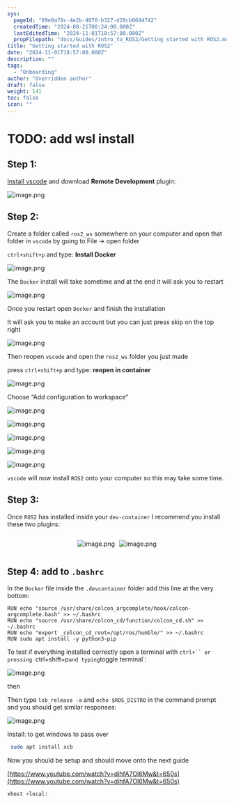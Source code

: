 ```yaml
---
sys:
  pageId: "89e0a78c-4e2b-4070-b327-d28cb0694742"
  createdTime: "2024-08-21T00:24:00.000Z"
  lastEditedTime: "2024-11-01T18:57:00.000Z"
  propFilepath: "docs/Guides/intro_to_ROS2/Getting started with ROS2.md"
title: "Getting started with ROS2"
date: "2024-11-01T18:57:00.000Z"
description: ""
tags:
  - "Onboarding"
author: "Overridden author"
draft: false
weight: 141
toc: false
icon: ""
---
```


# TODO: add wsl install

## Step 1:

[Install vscode](https://code.visualstudio.com/download) and download **Remote Development** plugin:

![image.png](https://prod-files-secure.s3.us-west-2.amazonaws.com/d518164a-d88e-44d1-a4ee-3adb3bd8bce0/efb52993-1881-4a40-b95e-6f020334f022/image.png?X-Amz-Algorithm=AWS4-HMAC-SHA256&X-Amz-Content-Sha256=UNSIGNED-PAYLOAD&X-Amz-Credential=ASIAZI2LB466XNGCQFP2%2F20250316%2Fus-west-2%2Fs3%2Faws4_request&X-Amz-Date=20250316T160802Z&X-Amz-Expires=3600&X-Amz-Security-Token=IQoJb3JpZ2luX2VjENj%2F%2F%2F%2F%2F%2F%2F%2F%2F%2FwEaCXVzLXdlc3QtMiJGMEQCIHgLvRdFzbXjvCbg%2FhtPh0Kn5lTfpacQmEHoEkDpssSUAiBh%2BIAOteqrBmKenVPDG3IVK8BN7xB%2FEyb3SjQiTfNNCCr%2FAwgxEAAaDDYzNzQyMzE4MzgwNSIMTK%2BlpJi961iVi%2FqcKtwDaNdcM9A5G1W3dRZ22y1wnANwquW5tg7mpre5NhjvqebG483NkCz1uPdZSvvQrrOCLmRvOjFN1NEQy13VVr5zA3VPYB6rwPwhO3YKwCpM%2F2n0lxU6vxU%2B1Xec9HaKyA%2BTKE%2ByFhFhW8DCeL7TC%2FiyDd467Iz7iFF5RtL2tyUUTv0fx5OHC0FJFt%2FpIp27aT0kQTQYfxt2VwIk%2B0Ygh%2FzZ69LIKgmp7wb5TCgvs5Ys4M3uQ0SjYIF0zLmahwhayejab4ZkvHvK44%2Bwz0qtXtxocCTXJ7lTY%2FOibOZ2c1QRgaF9f8GfsPDL5GJXy4anw2wAATzPFnKKaiVPdUnPmWy%2FM%2FLORPcWZbIK39bx%2BDMsNMY%2FYpCeZntDHShB4q8jOXnTu1oYV%2F3nfHl54Aw0y0xSGFli3RLvIt%2FGI9VElOT%2FrGtaiU%2FUousiK0WoKJWyWH3QPuanSS%2Bn5m%2BORCR6nsCgP%2BUtWY%2B%2BhuJYfg7BZgRI%2BFVZKyiCr8q83pe2PfbTCkKX7HiECXflI1E0yoXXOWK2dV5Z8h%2FaZZF65EPQxdMbGGbhC5xSNT0COWwGyiAf9CRD3xlCxKovdgQuiwnB%2BdzLs7Jgqo9gBGIOhgHZYdtjZ%2Ba3BIKM5fjkRPA3Ipgw2t7bvgY6pgEREyNmuWCUYWfpy1bxf5Cf10%2BEdu9%2Fhd6QXKtu6pnqf15tKUrir1zR7Yl9pHKVNcwhIN0ulo9bRuAFIaSoWP%2FiM8ZmPoOiu3V292ZpmyonpRln805JPjt1gRSZh3TOQ9q5RZcEHv9YxUaXS24Mlzdjs6jhGvueJIqDaprWJb190y7FeMbj8MkIQCAIfxuwB%2FGF4c1oWQkPF8Q42n2mpEyLtKD%2BLXIn&X-Amz-Signature=978f5f3a9ca6dbeef0042a0aba15cb5c47aaea8080a84a756ea81fa208977d74&X-Amz-SignedHeaders=host&x-id=GetObject)

## Step 2:

Create a folder called `ros2_ws` somewhere on your computer and open that folder in `vscode` by going to File → open folder 

`ctrl+shift+p` and type: **Install Docker**

![image.png](https://prod-files-secure.s3.us-west-2.amazonaws.com/d518164a-d88e-44d1-a4ee-3adb3bd8bce0/2269dc0e-1cd5-47ff-bceb-c04ad9b2eab0/image.png?X-Amz-Algorithm=AWS4-HMAC-SHA256&X-Amz-Content-Sha256=UNSIGNED-PAYLOAD&X-Amz-Credential=ASIAZI2LB466XNGCQFP2%2F20250316%2Fus-west-2%2Fs3%2Faws4_request&X-Amz-Date=20250316T160802Z&X-Amz-Expires=3600&X-Amz-Security-Token=IQoJb3JpZ2luX2VjENj%2F%2F%2F%2F%2F%2F%2F%2F%2F%2FwEaCXVzLXdlc3QtMiJGMEQCIHgLvRdFzbXjvCbg%2FhtPh0Kn5lTfpacQmEHoEkDpssSUAiBh%2BIAOteqrBmKenVPDG3IVK8BN7xB%2FEyb3SjQiTfNNCCr%2FAwgxEAAaDDYzNzQyMzE4MzgwNSIMTK%2BlpJi961iVi%2FqcKtwDaNdcM9A5G1W3dRZ22y1wnANwquW5tg7mpre5NhjvqebG483NkCz1uPdZSvvQrrOCLmRvOjFN1NEQy13VVr5zA3VPYB6rwPwhO3YKwCpM%2F2n0lxU6vxU%2B1Xec9HaKyA%2BTKE%2ByFhFhW8DCeL7TC%2FiyDd467Iz7iFF5RtL2tyUUTv0fx5OHC0FJFt%2FpIp27aT0kQTQYfxt2VwIk%2B0Ygh%2FzZ69LIKgmp7wb5TCgvs5Ys4M3uQ0SjYIF0zLmahwhayejab4ZkvHvK44%2Bwz0qtXtxocCTXJ7lTY%2FOibOZ2c1QRgaF9f8GfsPDL5GJXy4anw2wAATzPFnKKaiVPdUnPmWy%2FM%2FLORPcWZbIK39bx%2BDMsNMY%2FYpCeZntDHShB4q8jOXnTu1oYV%2F3nfHl54Aw0y0xSGFli3RLvIt%2FGI9VElOT%2FrGtaiU%2FUousiK0WoKJWyWH3QPuanSS%2Bn5m%2BORCR6nsCgP%2BUtWY%2B%2BhuJYfg7BZgRI%2BFVZKyiCr8q83pe2PfbTCkKX7HiECXflI1E0yoXXOWK2dV5Z8h%2FaZZF65EPQxdMbGGbhC5xSNT0COWwGyiAf9CRD3xlCxKovdgQuiwnB%2BdzLs7Jgqo9gBGIOhgHZYdtjZ%2Ba3BIKM5fjkRPA3Ipgw2t7bvgY6pgEREyNmuWCUYWfpy1bxf5Cf10%2BEdu9%2Fhd6QXKtu6pnqf15tKUrir1zR7Yl9pHKVNcwhIN0ulo9bRuAFIaSoWP%2FiM8ZmPoOiu3V292ZpmyonpRln805JPjt1gRSZh3TOQ9q5RZcEHv9YxUaXS24Mlzdjs6jhGvueJIqDaprWJb190y7FeMbj8MkIQCAIfxuwB%2FGF4c1oWQkPF8Q42n2mpEyLtKD%2BLXIn&X-Amz-Signature=8378ae02af356f2f074ad25a6d12ec453c6f41279468f3e01f1c8ba27e62665b&X-Amz-SignedHeaders=host&x-id=GetObject)

The `Docker` install will take sometime and at the end it will ask you to restart

![image.png](https://prod-files-secure.s3.us-west-2.amazonaws.com/d518164a-d88e-44d1-a4ee-3adb3bd8bce0/ed233f78-be33-4b1f-b89c-9c346c0e961e/image.png?X-Amz-Algorithm=AWS4-HMAC-SHA256&X-Amz-Content-Sha256=UNSIGNED-PAYLOAD&X-Amz-Credential=ASIAZI2LB466XNGCQFP2%2F20250316%2Fus-west-2%2Fs3%2Faws4_request&X-Amz-Date=20250316T160802Z&X-Amz-Expires=3600&X-Amz-Security-Token=IQoJb3JpZ2luX2VjENj%2F%2F%2F%2F%2F%2F%2F%2F%2F%2FwEaCXVzLXdlc3QtMiJGMEQCIHgLvRdFzbXjvCbg%2FhtPh0Kn5lTfpacQmEHoEkDpssSUAiBh%2BIAOteqrBmKenVPDG3IVK8BN7xB%2FEyb3SjQiTfNNCCr%2FAwgxEAAaDDYzNzQyMzE4MzgwNSIMTK%2BlpJi961iVi%2FqcKtwDaNdcM9A5G1W3dRZ22y1wnANwquW5tg7mpre5NhjvqebG483NkCz1uPdZSvvQrrOCLmRvOjFN1NEQy13VVr5zA3VPYB6rwPwhO3YKwCpM%2F2n0lxU6vxU%2B1Xec9HaKyA%2BTKE%2ByFhFhW8DCeL7TC%2FiyDd467Iz7iFF5RtL2tyUUTv0fx5OHC0FJFt%2FpIp27aT0kQTQYfxt2VwIk%2B0Ygh%2FzZ69LIKgmp7wb5TCgvs5Ys4M3uQ0SjYIF0zLmahwhayejab4ZkvHvK44%2Bwz0qtXtxocCTXJ7lTY%2FOibOZ2c1QRgaF9f8GfsPDL5GJXy4anw2wAATzPFnKKaiVPdUnPmWy%2FM%2FLORPcWZbIK39bx%2BDMsNMY%2FYpCeZntDHShB4q8jOXnTu1oYV%2F3nfHl54Aw0y0xSGFli3RLvIt%2FGI9VElOT%2FrGtaiU%2FUousiK0WoKJWyWH3QPuanSS%2Bn5m%2BORCR6nsCgP%2BUtWY%2B%2BhuJYfg7BZgRI%2BFVZKyiCr8q83pe2PfbTCkKX7HiECXflI1E0yoXXOWK2dV5Z8h%2FaZZF65EPQxdMbGGbhC5xSNT0COWwGyiAf9CRD3xlCxKovdgQuiwnB%2BdzLs7Jgqo9gBGIOhgHZYdtjZ%2Ba3BIKM5fjkRPA3Ipgw2t7bvgY6pgEREyNmuWCUYWfpy1bxf5Cf10%2BEdu9%2Fhd6QXKtu6pnqf15tKUrir1zR7Yl9pHKVNcwhIN0ulo9bRuAFIaSoWP%2FiM8ZmPoOiu3V292ZpmyonpRln805JPjt1gRSZh3TOQ9q5RZcEHv9YxUaXS24Mlzdjs6jhGvueJIqDaprWJb190y7FeMbj8MkIQCAIfxuwB%2FGF4c1oWQkPF8Q42n2mpEyLtKD%2BLXIn&X-Amz-Signature=5f0b49b9a7aee3876452b1aa28ee6a2001e2571e6298dc8cc55fc6acb3672c0d&X-Amz-SignedHeaders=host&x-id=GetObject)

Once you restart open `Docker` and finish the installation

It will ask you to make an account but you can just press skip on the top right

![image.png](https://prod-files-secure.s3.us-west-2.amazonaws.com/d518164a-d88e-44d1-a4ee-3adb3bd8bce0/21010ad9-1659-4fd9-9f59-9932a09b2a3d/image.png?X-Amz-Algorithm=AWS4-HMAC-SHA256&X-Amz-Content-Sha256=UNSIGNED-PAYLOAD&X-Amz-Credential=ASIAZI2LB466XNGCQFP2%2F20250316%2Fus-west-2%2Fs3%2Faws4_request&X-Amz-Date=20250316T160802Z&X-Amz-Expires=3600&X-Amz-Security-Token=IQoJb3JpZ2luX2VjENj%2F%2F%2F%2F%2F%2F%2F%2F%2F%2FwEaCXVzLXdlc3QtMiJGMEQCIHgLvRdFzbXjvCbg%2FhtPh0Kn5lTfpacQmEHoEkDpssSUAiBh%2BIAOteqrBmKenVPDG3IVK8BN7xB%2FEyb3SjQiTfNNCCr%2FAwgxEAAaDDYzNzQyMzE4MzgwNSIMTK%2BlpJi961iVi%2FqcKtwDaNdcM9A5G1W3dRZ22y1wnANwquW5tg7mpre5NhjvqebG483NkCz1uPdZSvvQrrOCLmRvOjFN1NEQy13VVr5zA3VPYB6rwPwhO3YKwCpM%2F2n0lxU6vxU%2B1Xec9HaKyA%2BTKE%2ByFhFhW8DCeL7TC%2FiyDd467Iz7iFF5RtL2tyUUTv0fx5OHC0FJFt%2FpIp27aT0kQTQYfxt2VwIk%2B0Ygh%2FzZ69LIKgmp7wb5TCgvs5Ys4M3uQ0SjYIF0zLmahwhayejab4ZkvHvK44%2Bwz0qtXtxocCTXJ7lTY%2FOibOZ2c1QRgaF9f8GfsPDL5GJXy4anw2wAATzPFnKKaiVPdUnPmWy%2FM%2FLORPcWZbIK39bx%2BDMsNMY%2FYpCeZntDHShB4q8jOXnTu1oYV%2F3nfHl54Aw0y0xSGFli3RLvIt%2FGI9VElOT%2FrGtaiU%2FUousiK0WoKJWyWH3QPuanSS%2Bn5m%2BORCR6nsCgP%2BUtWY%2B%2BhuJYfg7BZgRI%2BFVZKyiCr8q83pe2PfbTCkKX7HiECXflI1E0yoXXOWK2dV5Z8h%2FaZZF65EPQxdMbGGbhC5xSNT0COWwGyiAf9CRD3xlCxKovdgQuiwnB%2BdzLs7Jgqo9gBGIOhgHZYdtjZ%2Ba3BIKM5fjkRPA3Ipgw2t7bvgY6pgEREyNmuWCUYWfpy1bxf5Cf10%2BEdu9%2Fhd6QXKtu6pnqf15tKUrir1zR7Yl9pHKVNcwhIN0ulo9bRuAFIaSoWP%2FiM8ZmPoOiu3V292ZpmyonpRln805JPjt1gRSZh3TOQ9q5RZcEHv9YxUaXS24Mlzdjs6jhGvueJIqDaprWJb190y7FeMbj8MkIQCAIfxuwB%2FGF4c1oWQkPF8Q42n2mpEyLtKD%2BLXIn&X-Amz-Signature=c544c1f0e08b1e7271cfd4acb40a7d8e6b8f2e229c1271cc8c12f168936d8c5c&X-Amz-SignedHeaders=host&x-id=GetObject)

Then reopen `vscode` and open the `ros2_ws` folder you just made

press `ctrl+shift+p` and type: **reopen in container**

![image.png](https://prod-files-secure.s3.us-west-2.amazonaws.com/d518164a-d88e-44d1-a4ee-3adb3bd8bce0/4e93b8c2-41ad-488c-8095-c74205196118/image.png?X-Amz-Algorithm=AWS4-HMAC-SHA256&X-Amz-Content-Sha256=UNSIGNED-PAYLOAD&X-Amz-Credential=ASIAZI2LB466XNGCQFP2%2F20250316%2Fus-west-2%2Fs3%2Faws4_request&X-Amz-Date=20250316T160802Z&X-Amz-Expires=3600&X-Amz-Security-Token=IQoJb3JpZ2luX2VjENj%2F%2F%2F%2F%2F%2F%2F%2F%2F%2FwEaCXVzLXdlc3QtMiJGMEQCIHgLvRdFzbXjvCbg%2FhtPh0Kn5lTfpacQmEHoEkDpssSUAiBh%2BIAOteqrBmKenVPDG3IVK8BN7xB%2FEyb3SjQiTfNNCCr%2FAwgxEAAaDDYzNzQyMzE4MzgwNSIMTK%2BlpJi961iVi%2FqcKtwDaNdcM9A5G1W3dRZ22y1wnANwquW5tg7mpre5NhjvqebG483NkCz1uPdZSvvQrrOCLmRvOjFN1NEQy13VVr5zA3VPYB6rwPwhO3YKwCpM%2F2n0lxU6vxU%2B1Xec9HaKyA%2BTKE%2ByFhFhW8DCeL7TC%2FiyDd467Iz7iFF5RtL2tyUUTv0fx5OHC0FJFt%2FpIp27aT0kQTQYfxt2VwIk%2B0Ygh%2FzZ69LIKgmp7wb5TCgvs5Ys4M3uQ0SjYIF0zLmahwhayejab4ZkvHvK44%2Bwz0qtXtxocCTXJ7lTY%2FOibOZ2c1QRgaF9f8GfsPDL5GJXy4anw2wAATzPFnKKaiVPdUnPmWy%2FM%2FLORPcWZbIK39bx%2BDMsNMY%2FYpCeZntDHShB4q8jOXnTu1oYV%2F3nfHl54Aw0y0xSGFli3RLvIt%2FGI9VElOT%2FrGtaiU%2FUousiK0WoKJWyWH3QPuanSS%2Bn5m%2BORCR6nsCgP%2BUtWY%2B%2BhuJYfg7BZgRI%2BFVZKyiCr8q83pe2PfbTCkKX7HiECXflI1E0yoXXOWK2dV5Z8h%2FaZZF65EPQxdMbGGbhC5xSNT0COWwGyiAf9CRD3xlCxKovdgQuiwnB%2BdzLs7Jgqo9gBGIOhgHZYdtjZ%2Ba3BIKM5fjkRPA3Ipgw2t7bvgY6pgEREyNmuWCUYWfpy1bxf5Cf10%2BEdu9%2Fhd6QXKtu6pnqf15tKUrir1zR7Yl9pHKVNcwhIN0ulo9bRuAFIaSoWP%2FiM8ZmPoOiu3V292ZpmyonpRln805JPjt1gRSZh3TOQ9q5RZcEHv9YxUaXS24Mlzdjs6jhGvueJIqDaprWJb190y7FeMbj8MkIQCAIfxuwB%2FGF4c1oWQkPF8Q42n2mpEyLtKD%2BLXIn&X-Amz-Signature=7204aef53a3640cb9bcf5ff04f421bcedfceb381ccc94ed88af0775f8e268c30&X-Amz-SignedHeaders=host&x-id=GetObject)

Choose “Add configuration to workspace”

![image.png](https://prod-files-secure.s3.us-west-2.amazonaws.com/d518164a-d88e-44d1-a4ee-3adb3bd8bce0/9560b282-5060-4989-ba37-97e7b2c22476/image.png?X-Amz-Algorithm=AWS4-HMAC-SHA256&X-Amz-Content-Sha256=UNSIGNED-PAYLOAD&X-Amz-Credential=ASIAZI2LB466XNGCQFP2%2F20250316%2Fus-west-2%2Fs3%2Faws4_request&X-Amz-Date=20250316T160802Z&X-Amz-Expires=3600&X-Amz-Security-Token=IQoJb3JpZ2luX2VjENj%2F%2F%2F%2F%2F%2F%2F%2F%2F%2FwEaCXVzLXdlc3QtMiJGMEQCIHgLvRdFzbXjvCbg%2FhtPh0Kn5lTfpacQmEHoEkDpssSUAiBh%2BIAOteqrBmKenVPDG3IVK8BN7xB%2FEyb3SjQiTfNNCCr%2FAwgxEAAaDDYzNzQyMzE4MzgwNSIMTK%2BlpJi961iVi%2FqcKtwDaNdcM9A5G1W3dRZ22y1wnANwquW5tg7mpre5NhjvqebG483NkCz1uPdZSvvQrrOCLmRvOjFN1NEQy13VVr5zA3VPYB6rwPwhO3YKwCpM%2F2n0lxU6vxU%2B1Xec9HaKyA%2BTKE%2ByFhFhW8DCeL7TC%2FiyDd467Iz7iFF5RtL2tyUUTv0fx5OHC0FJFt%2FpIp27aT0kQTQYfxt2VwIk%2B0Ygh%2FzZ69LIKgmp7wb5TCgvs5Ys4M3uQ0SjYIF0zLmahwhayejab4ZkvHvK44%2Bwz0qtXtxocCTXJ7lTY%2FOibOZ2c1QRgaF9f8GfsPDL5GJXy4anw2wAATzPFnKKaiVPdUnPmWy%2FM%2FLORPcWZbIK39bx%2BDMsNMY%2FYpCeZntDHShB4q8jOXnTu1oYV%2F3nfHl54Aw0y0xSGFli3RLvIt%2FGI9VElOT%2FrGtaiU%2FUousiK0WoKJWyWH3QPuanSS%2Bn5m%2BORCR6nsCgP%2BUtWY%2B%2BhuJYfg7BZgRI%2BFVZKyiCr8q83pe2PfbTCkKX7HiECXflI1E0yoXXOWK2dV5Z8h%2FaZZF65EPQxdMbGGbhC5xSNT0COWwGyiAf9CRD3xlCxKovdgQuiwnB%2BdzLs7Jgqo9gBGIOhgHZYdtjZ%2Ba3BIKM5fjkRPA3Ipgw2t7bvgY6pgEREyNmuWCUYWfpy1bxf5Cf10%2BEdu9%2Fhd6QXKtu6pnqf15tKUrir1zR7Yl9pHKVNcwhIN0ulo9bRuAFIaSoWP%2FiM8ZmPoOiu3V292ZpmyonpRln805JPjt1gRSZh3TOQ9q5RZcEHv9YxUaXS24Mlzdjs6jhGvueJIqDaprWJb190y7FeMbj8MkIQCAIfxuwB%2FGF4c1oWQkPF8Q42n2mpEyLtKD%2BLXIn&X-Amz-Signature=8f08da640cab09ec1df392021ec911703069b351a2462b169223cb23ab4059ad&X-Amz-SignedHeaders=host&x-id=GetObject)

![image.png](https://prod-files-secure.s3.us-west-2.amazonaws.com/d518164a-d88e-44d1-a4ee-3adb3bd8bce0/2ee63f81-886b-48e8-a553-dc6e5eac99e4/image.png?X-Amz-Algorithm=AWS4-HMAC-SHA256&X-Amz-Content-Sha256=UNSIGNED-PAYLOAD&X-Amz-Credential=ASIAZI2LB466XNGCQFP2%2F20250316%2Fus-west-2%2Fs3%2Faws4_request&X-Amz-Date=20250316T160802Z&X-Amz-Expires=3600&X-Amz-Security-Token=IQoJb3JpZ2luX2VjENj%2F%2F%2F%2F%2F%2F%2F%2F%2F%2FwEaCXVzLXdlc3QtMiJGMEQCIHgLvRdFzbXjvCbg%2FhtPh0Kn5lTfpacQmEHoEkDpssSUAiBh%2BIAOteqrBmKenVPDG3IVK8BN7xB%2FEyb3SjQiTfNNCCr%2FAwgxEAAaDDYzNzQyMzE4MzgwNSIMTK%2BlpJi961iVi%2FqcKtwDaNdcM9A5G1W3dRZ22y1wnANwquW5tg7mpre5NhjvqebG483NkCz1uPdZSvvQrrOCLmRvOjFN1NEQy13VVr5zA3VPYB6rwPwhO3YKwCpM%2F2n0lxU6vxU%2B1Xec9HaKyA%2BTKE%2ByFhFhW8DCeL7TC%2FiyDd467Iz7iFF5RtL2tyUUTv0fx5OHC0FJFt%2FpIp27aT0kQTQYfxt2VwIk%2B0Ygh%2FzZ69LIKgmp7wb5TCgvs5Ys4M3uQ0SjYIF0zLmahwhayejab4ZkvHvK44%2Bwz0qtXtxocCTXJ7lTY%2FOibOZ2c1QRgaF9f8GfsPDL5GJXy4anw2wAATzPFnKKaiVPdUnPmWy%2FM%2FLORPcWZbIK39bx%2BDMsNMY%2FYpCeZntDHShB4q8jOXnTu1oYV%2F3nfHl54Aw0y0xSGFli3RLvIt%2FGI9VElOT%2FrGtaiU%2FUousiK0WoKJWyWH3QPuanSS%2Bn5m%2BORCR6nsCgP%2BUtWY%2B%2BhuJYfg7BZgRI%2BFVZKyiCr8q83pe2PfbTCkKX7HiECXflI1E0yoXXOWK2dV5Z8h%2FaZZF65EPQxdMbGGbhC5xSNT0COWwGyiAf9CRD3xlCxKovdgQuiwnB%2BdzLs7Jgqo9gBGIOhgHZYdtjZ%2Ba3BIKM5fjkRPA3Ipgw2t7bvgY6pgEREyNmuWCUYWfpy1bxf5Cf10%2BEdu9%2Fhd6QXKtu6pnqf15tKUrir1zR7Yl9pHKVNcwhIN0ulo9bRuAFIaSoWP%2FiM8ZmPoOiu3V292ZpmyonpRln805JPjt1gRSZh3TOQ9q5RZcEHv9YxUaXS24Mlzdjs6jhGvueJIqDaprWJb190y7FeMbj8MkIQCAIfxuwB%2FGF4c1oWQkPF8Q42n2mpEyLtKD%2BLXIn&X-Amz-Signature=810e1f0ad74a6ed37c6b478b50e4eb28b436c725c9c2fac292212db9dd14c1a7&X-Amz-SignedHeaders=host&x-id=GetObject)

![image.png](https://prod-files-secure.s3.us-west-2.amazonaws.com/d518164a-d88e-44d1-a4ee-3adb3bd8bce0/ae1580b2-b048-407e-aed9-b584224a7a04/image.png?X-Amz-Algorithm=AWS4-HMAC-SHA256&X-Amz-Content-Sha256=UNSIGNED-PAYLOAD&X-Amz-Credential=ASIAZI2LB466XNGCQFP2%2F20250316%2Fus-west-2%2Fs3%2Faws4_request&X-Amz-Date=20250316T160802Z&X-Amz-Expires=3600&X-Amz-Security-Token=IQoJb3JpZ2luX2VjENj%2F%2F%2F%2F%2F%2F%2F%2F%2F%2FwEaCXVzLXdlc3QtMiJGMEQCIHgLvRdFzbXjvCbg%2FhtPh0Kn5lTfpacQmEHoEkDpssSUAiBh%2BIAOteqrBmKenVPDG3IVK8BN7xB%2FEyb3SjQiTfNNCCr%2FAwgxEAAaDDYzNzQyMzE4MzgwNSIMTK%2BlpJi961iVi%2FqcKtwDaNdcM9A5G1W3dRZ22y1wnANwquW5tg7mpre5NhjvqebG483NkCz1uPdZSvvQrrOCLmRvOjFN1NEQy13VVr5zA3VPYB6rwPwhO3YKwCpM%2F2n0lxU6vxU%2B1Xec9HaKyA%2BTKE%2ByFhFhW8DCeL7TC%2FiyDd467Iz7iFF5RtL2tyUUTv0fx5OHC0FJFt%2FpIp27aT0kQTQYfxt2VwIk%2B0Ygh%2FzZ69LIKgmp7wb5TCgvs5Ys4M3uQ0SjYIF0zLmahwhayejab4ZkvHvK44%2Bwz0qtXtxocCTXJ7lTY%2FOibOZ2c1QRgaF9f8GfsPDL5GJXy4anw2wAATzPFnKKaiVPdUnPmWy%2FM%2FLORPcWZbIK39bx%2BDMsNMY%2FYpCeZntDHShB4q8jOXnTu1oYV%2F3nfHl54Aw0y0xSGFli3RLvIt%2FGI9VElOT%2FrGtaiU%2FUousiK0WoKJWyWH3QPuanSS%2Bn5m%2BORCR6nsCgP%2BUtWY%2B%2BhuJYfg7BZgRI%2BFVZKyiCr8q83pe2PfbTCkKX7HiECXflI1E0yoXXOWK2dV5Z8h%2FaZZF65EPQxdMbGGbhC5xSNT0COWwGyiAf9CRD3xlCxKovdgQuiwnB%2BdzLs7Jgqo9gBGIOhgHZYdtjZ%2Ba3BIKM5fjkRPA3Ipgw2t7bvgY6pgEREyNmuWCUYWfpy1bxf5Cf10%2BEdu9%2Fhd6QXKtu6pnqf15tKUrir1zR7Yl9pHKVNcwhIN0ulo9bRuAFIaSoWP%2FiM8ZmPoOiu3V292ZpmyonpRln805JPjt1gRSZh3TOQ9q5RZcEHv9YxUaXS24Mlzdjs6jhGvueJIqDaprWJb190y7FeMbj8MkIQCAIfxuwB%2FGF4c1oWQkPF8Q42n2mpEyLtKD%2BLXIn&X-Amz-Signature=d569ddd1b56c475b52c7437397fe18926d8afda171251eec8770cba46168b437&X-Amz-SignedHeaders=host&x-id=GetObject)

![image.png](https://prod-files-secure.s3.us-west-2.amazonaws.com/d518164a-d88e-44d1-a4ee-3adb3bd8bce0/53255b28-f75e-430f-b9e3-c0ac8577e42b/image.png?X-Amz-Algorithm=AWS4-HMAC-SHA256&X-Amz-Content-Sha256=UNSIGNED-PAYLOAD&X-Amz-Credential=ASIAZI2LB466XNGCQFP2%2F20250316%2Fus-west-2%2Fs3%2Faws4_request&X-Amz-Date=20250316T160802Z&X-Amz-Expires=3600&X-Amz-Security-Token=IQoJb3JpZ2luX2VjENj%2F%2F%2F%2F%2F%2F%2F%2F%2F%2FwEaCXVzLXdlc3QtMiJGMEQCIHgLvRdFzbXjvCbg%2FhtPh0Kn5lTfpacQmEHoEkDpssSUAiBh%2BIAOteqrBmKenVPDG3IVK8BN7xB%2FEyb3SjQiTfNNCCr%2FAwgxEAAaDDYzNzQyMzE4MzgwNSIMTK%2BlpJi961iVi%2FqcKtwDaNdcM9A5G1W3dRZ22y1wnANwquW5tg7mpre5NhjvqebG483NkCz1uPdZSvvQrrOCLmRvOjFN1NEQy13VVr5zA3VPYB6rwPwhO3YKwCpM%2F2n0lxU6vxU%2B1Xec9HaKyA%2BTKE%2ByFhFhW8DCeL7TC%2FiyDd467Iz7iFF5RtL2tyUUTv0fx5OHC0FJFt%2FpIp27aT0kQTQYfxt2VwIk%2B0Ygh%2FzZ69LIKgmp7wb5TCgvs5Ys4M3uQ0SjYIF0zLmahwhayejab4ZkvHvK44%2Bwz0qtXtxocCTXJ7lTY%2FOibOZ2c1QRgaF9f8GfsPDL5GJXy4anw2wAATzPFnKKaiVPdUnPmWy%2FM%2FLORPcWZbIK39bx%2BDMsNMY%2FYpCeZntDHShB4q8jOXnTu1oYV%2F3nfHl54Aw0y0xSGFli3RLvIt%2FGI9VElOT%2FrGtaiU%2FUousiK0WoKJWyWH3QPuanSS%2Bn5m%2BORCR6nsCgP%2BUtWY%2B%2BhuJYfg7BZgRI%2BFVZKyiCr8q83pe2PfbTCkKX7HiECXflI1E0yoXXOWK2dV5Z8h%2FaZZF65EPQxdMbGGbhC5xSNT0COWwGyiAf9CRD3xlCxKovdgQuiwnB%2BdzLs7Jgqo9gBGIOhgHZYdtjZ%2Ba3BIKM5fjkRPA3Ipgw2t7bvgY6pgEREyNmuWCUYWfpy1bxf5Cf10%2BEdu9%2Fhd6QXKtu6pnqf15tKUrir1zR7Yl9pHKVNcwhIN0ulo9bRuAFIaSoWP%2FiM8ZmPoOiu3V292ZpmyonpRln805JPjt1gRSZh3TOQ9q5RZcEHv9YxUaXS24Mlzdjs6jhGvueJIqDaprWJb190y7FeMbj8MkIQCAIfxuwB%2FGF4c1oWQkPF8Q42n2mpEyLtKD%2BLXIn&X-Amz-Signature=7cc06b2fa3aa604c1840a270180608bca65c17543f1a51678420192b3193ee3e&X-Amz-SignedHeaders=host&x-id=GetObject)

![image.png](https://prod-files-secure.s3.us-west-2.amazonaws.com/d518164a-d88e-44d1-a4ee-3adb3bd8bce0/7c562767-5af9-4ffb-97d1-327bcdf4ee00/image.png?X-Amz-Algorithm=AWS4-HMAC-SHA256&X-Amz-Content-Sha256=UNSIGNED-PAYLOAD&X-Amz-Credential=ASIAZI2LB466XNGCQFP2%2F20250316%2Fus-west-2%2Fs3%2Faws4_request&X-Amz-Date=20250316T160802Z&X-Amz-Expires=3600&X-Amz-Security-Token=IQoJb3JpZ2luX2VjENj%2F%2F%2F%2F%2F%2F%2F%2F%2F%2FwEaCXVzLXdlc3QtMiJGMEQCIHgLvRdFzbXjvCbg%2FhtPh0Kn5lTfpacQmEHoEkDpssSUAiBh%2BIAOteqrBmKenVPDG3IVK8BN7xB%2FEyb3SjQiTfNNCCr%2FAwgxEAAaDDYzNzQyMzE4MzgwNSIMTK%2BlpJi961iVi%2FqcKtwDaNdcM9A5G1W3dRZ22y1wnANwquW5tg7mpre5NhjvqebG483NkCz1uPdZSvvQrrOCLmRvOjFN1NEQy13VVr5zA3VPYB6rwPwhO3YKwCpM%2F2n0lxU6vxU%2B1Xec9HaKyA%2BTKE%2ByFhFhW8DCeL7TC%2FiyDd467Iz7iFF5RtL2tyUUTv0fx5OHC0FJFt%2FpIp27aT0kQTQYfxt2VwIk%2B0Ygh%2FzZ69LIKgmp7wb5TCgvs5Ys4M3uQ0SjYIF0zLmahwhayejab4ZkvHvK44%2Bwz0qtXtxocCTXJ7lTY%2FOibOZ2c1QRgaF9f8GfsPDL5GJXy4anw2wAATzPFnKKaiVPdUnPmWy%2FM%2FLORPcWZbIK39bx%2BDMsNMY%2FYpCeZntDHShB4q8jOXnTu1oYV%2F3nfHl54Aw0y0xSGFli3RLvIt%2FGI9VElOT%2FrGtaiU%2FUousiK0WoKJWyWH3QPuanSS%2Bn5m%2BORCR6nsCgP%2BUtWY%2B%2BhuJYfg7BZgRI%2BFVZKyiCr8q83pe2PfbTCkKX7HiECXflI1E0yoXXOWK2dV5Z8h%2FaZZF65EPQxdMbGGbhC5xSNT0COWwGyiAf9CRD3xlCxKovdgQuiwnB%2BdzLs7Jgqo9gBGIOhgHZYdtjZ%2Ba3BIKM5fjkRPA3Ipgw2t7bvgY6pgEREyNmuWCUYWfpy1bxf5Cf10%2BEdu9%2Fhd6QXKtu6pnqf15tKUrir1zR7Yl9pHKVNcwhIN0ulo9bRuAFIaSoWP%2FiM8ZmPoOiu3V292ZpmyonpRln805JPjt1gRSZh3TOQ9q5RZcEHv9YxUaXS24Mlzdjs6jhGvueJIqDaprWJb190y7FeMbj8MkIQCAIfxuwB%2FGF4c1oWQkPF8Q42n2mpEyLtKD%2BLXIn&X-Amz-Signature=7c364e892b172b92c60ca546e8d7f22556d93f964f07258b8ad6913b957c8d57&X-Amz-SignedHeaders=host&x-id=GetObject)

`vscode` will now install `ROS2` onto your computer so this may take some time.

## Step 3:

Once `ROS2` has installed inside your `dev-container` I recommend you install these two plugins:

<div style="display: flex;flex-direction: row; column-gap:10px; max-width: 630px;justify-content: center;">
<div>

![image.png](https://prod-files-secure.s3.us-west-2.amazonaws.com/d518164a-d88e-44d1-a4ee-3adb3bd8bce0/3fc3d550-5a54-4ba1-ba6b-faa01cdb7369/image.png?X-Amz-Algorithm=AWS4-HMAC-SHA256&X-Amz-Content-Sha256=UNSIGNED-PAYLOAD&X-Amz-Credential=ASIAZI2LB4664B5SJZYL%2F20250316%2Fus-west-2%2Fs3%2Faws4_request&X-Amz-Date=20250316T160805Z&X-Amz-Expires=3600&X-Amz-Security-Token=IQoJb3JpZ2luX2VjENj%2F%2F%2F%2F%2F%2F%2F%2F%2F%2FwEaCXVzLXdlc3QtMiJGMEQCIEMfhf5ELS0MHNL4KCvbqun%2BUEv%2BPgsPta70Tune2Dk2AiBRsuiv6ZWKzjqw27MMtsUO1Hk03uFkKQlm33gfIGPF5yr%2FAwgxEAAaDDYzNzQyMzE4MzgwNSIMru6r%2Fet%2FLND4rrriKtwDf6NuN2Brbscej%2FXIyHhic6qTxDMabtdD92Bv4z4%2FnmJuRfz0PfYgJx1dFqHYksujXWogQqQmzedVGpPZYNebxb0WwdPrKc4YxYK4ZUHbnQGpezZeBkWPDjRZP4zKadPUh3R%2BqvoHs7MQ1WOxCsEWVx76HfgMInGGrooeGgE67WdndWvzQp%2FPhWfCccbiYrS%2BtScZ1cLN3yExcKpdphVEenc5FRiPZt%2BLWdPvXfoKMxEceu7dywVgxNUhuRvRfG5HKqu6pQ9Vyhs0QPZMzXebMyallBegs9dc1kypldMe4%2BruYhmv9qEUwoBv19UKPCeh7%2FwKAWFiyze%2BIMILmgFbgp%2Buk7UHwb8sfPPyJ%2FpOKZ0eaZhkbgYdeITett%2FXOKcQUq5WO1NzN%2FbOEsCszLh2OgdXMLmuuP7yxgJOn1EXch3UkQIXsG80qtPG2m8dyUpFM5%2FYb6Ncsfxx%2Bz43P1hvup7NjjI0no%2FKvYDEt7WCYI6z6m6OqGwFCkOjtKqMtda25ch3nDoGw8FxJzzGQAlem7qq2CBAfzw6M54UNVXYa8aI%2BWxnuRT0dAlQMi7fyLL7%2FZ0UGY%2FpZ3Z04nFzZvejWyYYXSVesWZXkU1DrhYZ%2Fu7smioa1E19hJaTYNMwx97bvgY6pgHUl2vjGUHDST5BTtOOClqA0OlP8inj3DY99puIjNSws1qgkruJPYV3ZqJN6dHpvLh%2FvejrMxy89e4z%2F5sJpaeZT48EZTqV0LG24mb6%2BjQ%2F3%2BtIIxTFYTHKngKrjG66ndfuxh2kdHl02%2BbLo9Ek%2FttmWqFOXbd8kKFWVIbb9nEgiG67qQq1%2Fok82t%2BEhTt2ZF7xYFu8hxhmAb1eLMzg7%2F91HTOlV8NS&X-Amz-Signature=c191b5eda8a4ce1e617c4447bce0f447d7bbe84a7df5a5def5b5a16d804ae06f&X-Amz-SignedHeaders=host&x-id=GetObject)

</div>
<div>

![image.png](https://prod-files-secure.s3.us-west-2.amazonaws.com/d518164a-d88e-44d1-a4ee-3adb3bd8bce0/d994cc66-13c2-4093-a5a3-f84cf4601a82/image.png?X-Amz-Algorithm=AWS4-HMAC-SHA256&X-Amz-Content-Sha256=UNSIGNED-PAYLOAD&X-Amz-Credential=ASIAZI2LB46645UFKGPX%2F20250316%2Fus-west-2%2Fs3%2Faws4_request&X-Amz-Date=20250316T160805Z&X-Amz-Expires=3600&X-Amz-Security-Token=IQoJb3JpZ2luX2VjENj%2F%2F%2F%2F%2F%2F%2F%2F%2F%2FwEaCXVzLXdlc3QtMiJGMEQCIEjNwFVkOljJOiQB6D1xiGktTr6g582VCUdvaMX1q%2B%2FvAiA6ZRqffM0bkV34ogh6dNtsM5bTMbmVwWjkFCYNbkTjGir%2FAwgxEAAaDDYzNzQyMzE4MzgwNSIMpk3mnYJW%2FFg5yd9kKtwDIvSqQIiwKXZOV4HSwYyGHjKnStrsky%2BwY1kld3i9LZfCdVfJl8mZCgy1P7%2BzI3PY22LHvH2CzIYASzbuh5A1Yno%2FaqK7DivQnxPqP9VVjvp%2Fg%2FTHV7DnOzLhEva2rrZrf%2BqxblWNfV%2BdNnSiOBXia8H7A47Il0zZU6FYVc6Ci0vdu%2FMsKv61%2ByEzzoOZ54JO57I7oHdMBx%2BKOi%2ByJnYXeI9vZX0Cqqyoc%2F84gafbLJHU8Wq6ruzN69TfBzebuWhEmQj3Epn7sGV9dX9QaT%2FANTYqlBwT%2BASvy3A%2BlPnsRVGv2HS4NRgqIY0IKXNYXa9geog59N1Bc5Gi6yZ7A%2B6Gb80PtfWvVJN19xhf6BkC6QxU7ZF9BdSeuuAdCiWL95FsLyXx55XG%2BsF7iuM%2Ft7FwJGLu%2BQAPgmWG2jvegtk58hGviA%2BuBsbdm3XFnXMTC95Lg4FhBBRMiz1QL7krHTPvXs%2B6XQh3fLUh6CeGzjjG%2FwpmcUB0Z8cg07gYAlBobNsqZYI50eG9i4M00rxx7IqoSzQN49TlXYkyu2pCBEeLun3HdVHGTHKesPREFSYBU6UVd%2Bm31DVY4KqmhlFLICi4OmPcfoJH1BKqtIKEhpE9Gz2UPiaHvro0brkZo6Ywx97bvgY6pgEf9sQqoKXA%2B%2F9XSc9tUvbIBZPS9ncuX9PhjxDrRBehYjM%2FSmhD4k5dm9IvtIgwOZ23y44cjmdl%2B2zoGQEtnya%2Bl9JBwv3A5Ot4Vo%2B8cvybDSlKkLl9YHRmc4pnFpqQSjEPCdWOTWoNf9soaPum%2FQnP%2F75oMQntK%2BKz06Wki1iSXQKrUD6GBBmDws1l5zOVQbAZLZgdC8A035rgBuRQWV04leyUbZfc&X-Amz-Signature=c6838e68e57a07e625b174d935efa05733d99af70cf4b1341c9b02aa6a7aaf5c&X-Amz-SignedHeaders=host&x-id=GetObject)

</div>
</div>

## Step 4: add to `.bashrc`

In the `Docker` file inside the `.devcontainer` folder add this line at the very bottom: 

```docker
RUN echo "source /usr/share/colcon_argcomplete/hook/colcon-argcomplete.bash" >> ~/.bashrc
RUN echo "source /usr/share/colcon_cd/function/colcon_cd.sh" >> ~/.bashrc
RUN echo "export _colcon_cd_root=/opt/ros/humble/" >> ~/.bashrc
RUN sudo apt install -y python3-pip 
```

To test if everything installed correctly open a terminal with `ctrl+`` or pressing `ctrl+shift+p` and typing `toggle terminal`:

![image.png](https://prod-files-secure.s3.us-west-2.amazonaws.com/d518164a-d88e-44d1-a4ee-3adb3bd8bce0/6a4943d8-b04e-4c02-9a58-775f3384d1a5/image.png?X-Amz-Algorithm=AWS4-HMAC-SHA256&X-Amz-Content-Sha256=UNSIGNED-PAYLOAD&X-Amz-Credential=ASIAZI2LB466XNGCQFP2%2F20250316%2Fus-west-2%2Fs3%2Faws4_request&X-Amz-Date=20250316T160802Z&X-Amz-Expires=3600&X-Amz-Security-Token=IQoJb3JpZ2luX2VjENj%2F%2F%2F%2F%2F%2F%2F%2F%2F%2FwEaCXVzLXdlc3QtMiJGMEQCIHgLvRdFzbXjvCbg%2FhtPh0Kn5lTfpacQmEHoEkDpssSUAiBh%2BIAOteqrBmKenVPDG3IVK8BN7xB%2FEyb3SjQiTfNNCCr%2FAwgxEAAaDDYzNzQyMzE4MzgwNSIMTK%2BlpJi961iVi%2FqcKtwDaNdcM9A5G1W3dRZ22y1wnANwquW5tg7mpre5NhjvqebG483NkCz1uPdZSvvQrrOCLmRvOjFN1NEQy13VVr5zA3VPYB6rwPwhO3YKwCpM%2F2n0lxU6vxU%2B1Xec9HaKyA%2BTKE%2ByFhFhW8DCeL7TC%2FiyDd467Iz7iFF5RtL2tyUUTv0fx5OHC0FJFt%2FpIp27aT0kQTQYfxt2VwIk%2B0Ygh%2FzZ69LIKgmp7wb5TCgvs5Ys4M3uQ0SjYIF0zLmahwhayejab4ZkvHvK44%2Bwz0qtXtxocCTXJ7lTY%2FOibOZ2c1QRgaF9f8GfsPDL5GJXy4anw2wAATzPFnKKaiVPdUnPmWy%2FM%2FLORPcWZbIK39bx%2BDMsNMY%2FYpCeZntDHShB4q8jOXnTu1oYV%2F3nfHl54Aw0y0xSGFli3RLvIt%2FGI9VElOT%2FrGtaiU%2FUousiK0WoKJWyWH3QPuanSS%2Bn5m%2BORCR6nsCgP%2BUtWY%2B%2BhuJYfg7BZgRI%2BFVZKyiCr8q83pe2PfbTCkKX7HiECXflI1E0yoXXOWK2dV5Z8h%2FaZZF65EPQxdMbGGbhC5xSNT0COWwGyiAf9CRD3xlCxKovdgQuiwnB%2BdzLs7Jgqo9gBGIOhgHZYdtjZ%2Ba3BIKM5fjkRPA3Ipgw2t7bvgY6pgEREyNmuWCUYWfpy1bxf5Cf10%2BEdu9%2Fhd6QXKtu6pnqf15tKUrir1zR7Yl9pHKVNcwhIN0ulo9bRuAFIaSoWP%2FiM8ZmPoOiu3V292ZpmyonpRln805JPjt1gRSZh3TOQ9q5RZcEHv9YxUaXS24Mlzdjs6jhGvueJIqDaprWJb190y7FeMbj8MkIQCAIfxuwB%2FGF4c1oWQkPF8Q42n2mpEyLtKD%2BLXIn&X-Amz-Signature=04bf4979c0e0f168f172568d1fb88fad8c23f10bd845fe447e10d2e96dbb09f1&X-Amz-SignedHeaders=host&x-id=GetObject)

then 

Then type `lsb_release -a` and `echo $ROS_DISTRO` in the command prompt and you should get similar responses:

![image.png](https://prod-files-secure.s3.us-west-2.amazonaws.com/d518164a-d88e-44d1-a4ee-3adb3bd8bce0/3e635dec-a805-4e85-8b9e-d000e5b71a4e/image.png?X-Amz-Algorithm=AWS4-HMAC-SHA256&X-Amz-Content-Sha256=UNSIGNED-PAYLOAD&X-Amz-Credential=ASIAZI2LB466XNGCQFP2%2F20250316%2Fus-west-2%2Fs3%2Faws4_request&X-Amz-Date=20250316T160802Z&X-Amz-Expires=3600&X-Amz-Security-Token=IQoJb3JpZ2luX2VjENj%2F%2F%2F%2F%2F%2F%2F%2F%2F%2FwEaCXVzLXdlc3QtMiJGMEQCIHgLvRdFzbXjvCbg%2FhtPh0Kn5lTfpacQmEHoEkDpssSUAiBh%2BIAOteqrBmKenVPDG3IVK8BN7xB%2FEyb3SjQiTfNNCCr%2FAwgxEAAaDDYzNzQyMzE4MzgwNSIMTK%2BlpJi961iVi%2FqcKtwDaNdcM9A5G1W3dRZ22y1wnANwquW5tg7mpre5NhjvqebG483NkCz1uPdZSvvQrrOCLmRvOjFN1NEQy13VVr5zA3VPYB6rwPwhO3YKwCpM%2F2n0lxU6vxU%2B1Xec9HaKyA%2BTKE%2ByFhFhW8DCeL7TC%2FiyDd467Iz7iFF5RtL2tyUUTv0fx5OHC0FJFt%2FpIp27aT0kQTQYfxt2VwIk%2B0Ygh%2FzZ69LIKgmp7wb5TCgvs5Ys4M3uQ0SjYIF0zLmahwhayejab4ZkvHvK44%2Bwz0qtXtxocCTXJ7lTY%2FOibOZ2c1QRgaF9f8GfsPDL5GJXy4anw2wAATzPFnKKaiVPdUnPmWy%2FM%2FLORPcWZbIK39bx%2BDMsNMY%2FYpCeZntDHShB4q8jOXnTu1oYV%2F3nfHl54Aw0y0xSGFli3RLvIt%2FGI9VElOT%2FrGtaiU%2FUousiK0WoKJWyWH3QPuanSS%2Bn5m%2BORCR6nsCgP%2BUtWY%2B%2BhuJYfg7BZgRI%2BFVZKyiCr8q83pe2PfbTCkKX7HiECXflI1E0yoXXOWK2dV5Z8h%2FaZZF65EPQxdMbGGbhC5xSNT0COWwGyiAf9CRD3xlCxKovdgQuiwnB%2BdzLs7Jgqo9gBGIOhgHZYdtjZ%2Ba3BIKM5fjkRPA3Ipgw2t7bvgY6pgEREyNmuWCUYWfpy1bxf5Cf10%2BEdu9%2Fhd6QXKtu6pnqf15tKUrir1zR7Yl9pHKVNcwhIN0ulo9bRuAFIaSoWP%2FiM8ZmPoOiu3V292ZpmyonpRln805JPjt1gRSZh3TOQ9q5RZcEHv9YxUaXS24Mlzdjs6jhGvueJIqDaprWJb190y7FeMbj8MkIQCAIfxuwB%2FGF4c1oWQkPF8Q42n2mpEyLtKD%2BLXIn&X-Amz-Signature=c6c50b6e11810be983f5020c2f9dfd2d7a2321b300eeb8b4d0b0bc3005713fa9&X-Amz-SignedHeaders=host&x-id=GetObject)

Install:  to get windows to pass over

```bash
 sudo apt install xcb
```

Now you should be setup and should move onto the next guide 

[https://www.youtube.com/watch?v=dihfA7Ol6Mw&t=650s](https://www.youtube.com/watch?v=dihfA7Ol6Mw&t=650s)

```python
xhost +local:
```
